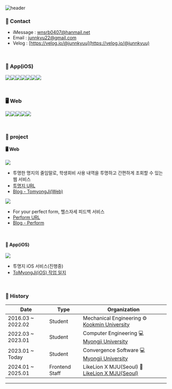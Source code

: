 ![header](https://capsule-render.vercel.app/api?type=waving&color=0:87CEEB,100:1E90FF&height=180&section=header&text=Hi%20I%27m%20JunKyu%20Lee%20👋&fontSize=30&fontColor=FDF5E6&animation=twinkling&fontAlign=25&fontAlignY=40)

### 📌 Contact

- iMessage : [wnsrb0407@hanmail.net](wnsrb0407@hanmail.net)
- Email : [junnkyu22@gmail.com](junnkyu22@gmail.com)
- Velog : [https://velog.io/@junnkyuu](https://velog.io/@junnkyuu)

<br>

### 🍎 App(iOS)
<img src="https://img.shields.io/badge/Xcode-2379F4?style=for-the-badge&logo=Xcode&logoColor=white"><img src="https://img.shields.io/badge/Swift-E60012?style=for-the-badge&logo=Swift&logoColor=white"><img src="https://img.shields.io/badge/SwiftUI-F05138?style=for-the-badge&logo=Swift&logoColor=white"><img src="https://img.shields.io/badge/combine-FF61F6?style=for-the-badge&logo=Swift&logoColor=white"><img src="https://img.shields.io/badge/Alamofire-EF2D5E?style=for-the-badge&logo=Swift&logoColor=white"><img src="https://img.shields.io/badge/fastlane-00F200?style=for-the-badge&logo=fastlane&logoColor=white"><img src="https://img.shields.io/badge/firebase-DD2C00?style=for-the-badge&logo=firebase&logoColor=white">

<br>

### 🖥️ Web
<img src="https://img.shields.io/badge/Javascript-F7DF1E?style=for-the-badge&logo=Javascript&logoColor=white"><img src="https://img.shields.io/badge/react-61DAFB?style=for-the-badge&logo=react&logoColor=white"><img src="https://img.shields.io/badge/zustand-FF3366?style=for-the-badge&logo=react&logoColor=white"><img src="https://img.shields.io/badge/tailwindcss-06B6D4?style=for-the-badge&logo=tailwindcss&logoColor=white"><img src="https://img.shields.io/badge/vercel-000000?style=for-the-badge&logo=vercel&logoColor=white">


<br>

### 📁 project

#### 🖥️ Web
[<img src="https://img.shields.io/badge/TomyongJi(Web)-181717?style=for-the-badge&logo=Github&logoColor=white">](https://github.com/JunnKyuu/ToMyongJi-front)
  - 투명한 명지의 줄임말로, 학생회비 사용 내역을 투명하고 간편하게 조회할 수 있는 웹 서비스
  - [투명지 URL](https://www.tomyongji.com/)
  - [Blog - TomyongJi(Web)](https://velog.io/@junnkyuu/SW%EA%B2%BD%EC%A7%84%EB%8C%80%ED%9A%8C-%ED%94%84%EB%A1%9C%EC%A0%9D%ED%8A%B8-%ED%9B%84%EA%B8%B0)

[<img src="https://img.shields.io/badge/Perform-181717?style=for-the-badge&logo=Github&logoColor=white">](https://github.com/JunnKyuu/perform-front)
  - For your perfect form, 헬스자세 피드백 서비스
  - [Perform URL](https://perfect-form-chi.vercel.app/)
  - [Blog - Perform](https://velog.io/@junnkyuu/%EB%A9%8B%EC%9F%81%EC%9D%B4%EC%82%AC%EC%9E%90%EC%B2%98%EB%9F%BC-%ED%95%B4%EC%BB%A4%ED%86%A4-%ED%94%84%EB%A1%9C%EC%A0%9D%ED%8A%B8-%ED%9B%84%EA%B8%B0)

<br>

#### 🍎 App(iOS)

[<img src="https://img.shields.io/badge/TomyongJi(iOS)-181717?style=for-the-badge&logo=Github&logoColor=white">](https://github.com/JunnKyuu/ToMyongJi-iOS)
- 투명지 iOS 서비스(진행중)
- [ToMyongJi(iOS) 작업 일지](https://junnkyuu.notion.site/tomtongji-ios?v=7d3b57cef6e1467bbedbd158296a8dcb)


<br>

### 🔭 History

|Date|Type|Organization|
|-----|---|---|
|2016.03 ~ 2022.02|Student|Mechanical Engineering ⚙️　 [Kookmin University](https://www.kookmin.ac.kr/comm/html/user/temp_page.do)|
|2022.03 ~ 2023.01|Student|Computer Engineering 💻　 [Myongji University](https://www.mju.ac.kr/sites/mjukr/intro/intro.html)|
|2023.01 ~ Today|Student|Convergence Software 💻　 [Myongji University](https://www.mju.ac.kr/sites/mjukr/intro/intro.html)|
|2024.01 ~ 2025.01|Frontend Staff|LikeLion X MJU(Seoul) 🦁　 [LikeLion X MJU(Seoul)](https://www.instagram.com/likelion_mju/)|
---
